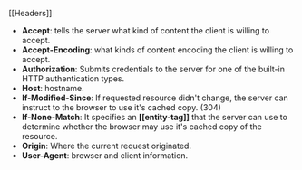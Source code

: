 [[Headers]]

- **Accept**: tells the server what kind of content the client is willing to accept.
- **Accept-Encoding**: what kinds of content encoding the client is willing to accept. 
- **Authorization**: Submits credentials to the server for one of the built-in HTTP authentication types.
- **Host**: hostname.
- **If-Modified-Since**: If requested resource didn't change, the server can instruct to the browser to use it's cached copy. (304)
- **If-None-Match**: It specifies an **[[entity-tag]]** that the server can use to determine whether the browser may use it's cached copy of the resource.
- **Origin**: Where the current request originated.
- **User-Agent**: browser and client information.